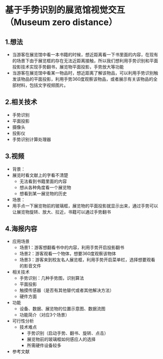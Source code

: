 # 基于手势识别的展览馆视觉交互（Museum zero distance）

## 1.想法
- 当游客在展览馆中看一本书籍的时候，想近距离看一下书里面的内容，在现有的场景下由于展览框的存在无法近距离接触，所以我们想利用手势识别和平面投影技术实现手势翻书，展览物平面投影，手势放大等功能
- 当游客在展览馆中看某一物品时，想近距离了解该物品，可以利用手势识别触发该物品的平面投影，利用手势360度观察该物品，或者展示有关该物品的全部材料，包括文字视频图片。

## 2.相关技术
- 手势识别
- 平面投影
- 摄像头
- 投影仪
- 手势识别计算处理器

## 3.视频
- 背景：
- 展览时看文献上的字看不清楚
   - 无法看到书籍里面的内容
   - 想从各种角度看一个展览物
   - 想看到某一展览物的历史
- 场景：
- 用手点一下展览物前的玻璃框，展览物的平面投影就显示出来，通过手势可以让展览物旋转、放大、拉近，书籍可以通过手势翻书

## 4.海报内容

- 应用场景
  - 场景1：游客想翻看书中的内容，利用手势开启投影翻书
  - 场景2：游客观看一个物体，想要360度观察该物体
  - 场景3：游客来到校友名人展览框，利用手势开启菜单栏，选择想要观看的影音文件
- 相关技术
  - 手势识别：几种手势图，识别算法
  - 平面投影
  - 触摸传感器（是否有其他替代或者其他解决方法）
  - 硬件方面
- 功能
  - 设备、数据、展览物的位置示意图、数据流图
  - 功能简介（对应3个场景）
- 可行性分析
  - 技术难点
    - 手势识别（启动手势、翻书、旋转、点击）
    - 展览物前的玻璃框如何感应人的选择
    - 所需硬件设备较多
- 参考文献

